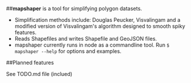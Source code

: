 ##**mapshaper** is a tool for simplifying polygon datasets.

- Simplification methods include: Douglas Peucker, Visvalingam and a modified version of Visvalingam's algorithm designed to smooth spiky features.
- Reads Shapefiles and writes Shapefile and GeoJSON files.
- mapshaper currently runs in node as a commandline tool. Run `$ mapshaper --help` for options and examples.

##Planned features

See TODO.md file (inclued)